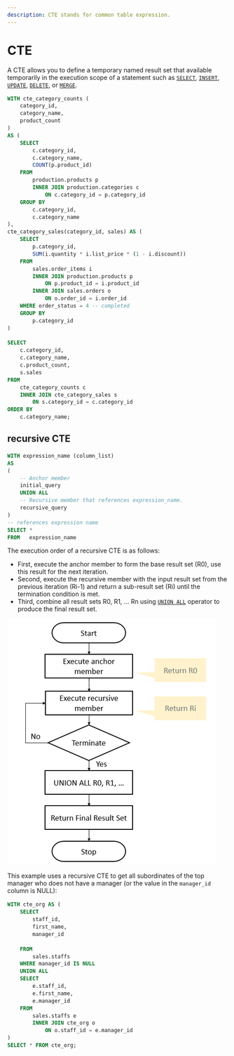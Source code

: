 ```yaml
---
description: CTE stands for common table expression.
---
```


# CTE

A CTE allows you to define a temporary named result set that available temporarily in the execution scope of a statement such as [`SELECT`](https://www.sqlservertutorial.net/sql-server-basics/sql-server-select/), [`INSERT`](https://www.sqlservertutorial.net/sql-server-basics/sql-server-insert/), [`UPDATE`](https://www.sqlservertutorial.net/sql-server-basics/sql-server-update/), [`DELETE`](https://www.sqlservertutorial.net/sql-server-basics/sql-server-delete/), or [`MERGE`](https://www.sqlservertutorial.net/sql-server-basics/sql-server-merge/).

```sql
WITH cte_category_counts (
    category_id, 
    category_name, 
    product_count
)
AS (
    SELECT 
        c.category_id, 
        c.category_name, 
        COUNT(p.product_id)
    FROM 
        production.products p
        INNER JOIN production.categories c 
            ON c.category_id = p.category_id
    GROUP BY 
        c.category_id, 
        c.category_name
),
cte_category_sales(category_id, sales) AS (
    SELECT    
        p.category_id, 
        SUM(i.quantity * i.list_price * (1 - i.discount))
    FROM    
        sales.order_items i
        INNER JOIN production.products p 
            ON p.product_id = i.product_id
        INNER JOIN sales.orders o 
            ON o.order_id = i.order_id
    WHERE order_status = 4 -- completed
    GROUP BY 
        p.category_id
) 

SELECT 
    c.category_id, 
    c.category_name, 
    c.product_count, 
    s.sales
FROM
    cte_category_counts c
    INNER JOIN cte_category_sales s 
        ON s.category_id = c.category_id
ORDER BY 
    c.category_name;
```

## recursive CTE

```sql
WITH expression_name (column_list)
AS
(
    -- Anchor member
    initial_query  
    UNION ALL
    -- Recursive member that references expression_name.
    recursive_query  
)
-- references expression name
SELECT *
FROM   expression_name
```

The execution order of a recursive CTE is as follows:

* First, execute the anchor member to form the base result set (R0), use this result for the next iteration.
* Second, execute the recursive member with the input result set from the previous iteration (Ri-1) and return a sub-result set (Ri) until the termination condition is met.
* Third, combine all result sets R0, R1, … Rn using [`UNION ALL`](https://www.sqlservertutorial.net/sql-server-basics/sql-server-union/) operator to produce the final result set.

![](<../.gitbook/assets/image (9).png>)

This example uses a recursive CTE to get all subordinates of the top manager who does not have a manager (or the value in the `manager_id` column is NULL):

```sql
WITH cte_org AS (
    SELECT       
        staff_id, 
        first_name,
        manager_id
        
    FROM       
        sales.staffs
    WHERE manager_id IS NULL
    UNION ALL
    SELECT 
        e.staff_id, 
        e.first_name,
        e.manager_id
    FROM 
        sales.staffs e
        INNER JOIN cte_org o 
            ON o.staff_id = e.manager_id
)
SELECT * FROM cte_org;
```
